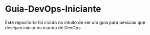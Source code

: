 # Guia-DevOps-Iniciante
Este repositorio foi criado no intuito de ser um guia para pessoas que desejam iniciar no mundo de DevOps.
